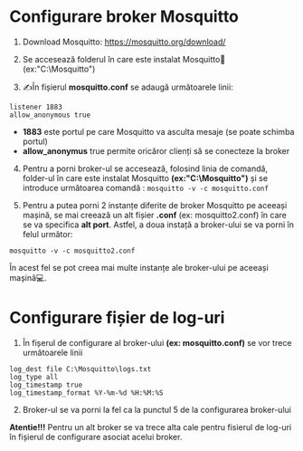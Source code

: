 # Configurare broker Mosquitto
1. Download Mosquitto: <https://mosquitto.org/download/>
2. Se accesează folderul în care este instalat Mosquitto📂 (ex:"C:\Mosquitto")

3. ✍️În fișierul **mosquitto.conf** se adaugă următoarele linii:
```
listener 1883 
allow_anonymous true
```
- **1883** este portul pe care Mosquitto va asculta mesaje (se poate schimba portul)
- **allow_anonymus** true permite oricăror clienți să se conecteze la broker
	
4. Pentru a  porni broker-ul se accesează, folosind linia de comandă, folder-ul în care este instalat Mosquitto **(ex:"C:\Mosquitto")** și se introduce următoarea comandă :
```mosquitto -v -c mosquitto.conf```

5. Pentru a putea porni 2 instanțe diferite de broker Mosquitto pe aceeași mașină, se mai creează un alt fișier **.conf** (ex: mosquitto2.conf) în care se va specifica **alt port**. Astfel, a doua instață a broker-ului se va porni în felul următor:
```
mosquitto -v -c mosquitto2.conf
```
În acest fel se pot creea mai multe instanțe ale broker-ului pe aceeași mașină💻.

#  Configurare fișier de log-uri
1.  În fișerul de configurare al broker-ului **(ex: mosquitto.conf)** se vor trece următoarele linii
``` 
log_dest file C:\Mosquitto\logs.txt
log_type all
log_timestamp true
log_timestamp_format %Y-%m-%d %H:%M:%S
```
2.  Broker-ul se va porni la fel ca la punctul 5 de la configurarea broker-ului
   
**Atentie!!!** Pentru un alt broker se va trece alta cale pentru fisierul de log-uri în fișierul de configurare asociat acelui broker.
